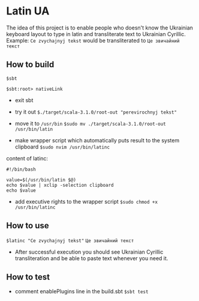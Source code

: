 # Latin UA

The idea of this project is to enable people who doesn't know the Ukrainian
keyboard layout to type in latin and transliterate text to Ukrainian Cyrillic.
Example: `Ce zvychajnyj tekst` would be transliterated to `Це звичайний текст`

## How to build
`$sbt`

`$sbt:root> nativeLink`
- exit sbt
- try it out
`$./target/scala-3.1.0/root-out "perevirochnyj tekst"`

- move it to `/usr/bin`
`$sudo mv ./target/scala-3.1.0/root-out /usr/bin/latin`

- make wrapper script which automatically puts result to the system clipboard
`$sudo nvim /usr/bin/latinc`

content of latinc:
```
#!/bin/bash

value=$(/usr/bin/latin $@)
echo $value | xclip -selection clipboard
echo $value
```

- add executive rights to the wrapper script
`$sudo chmod +x /usr/bin/latinc`

## How to use
`$latinc "Ce zvychajnyj tekst"`
`Це звичайний текст`

>
- After successful execution you should see Ukrainian Cyrillic transliteration
  and be able to paste text whenever you need it.

## How to test
 - comment enablePlugins line in the build.sbt
`$sbt test`
 
